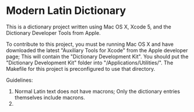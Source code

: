 Modern Latin Dictionary
=======================

This is a dictionary project written using Mac OS X, Xcode 5, and the Dictionary
Developer Tools from Apple.

To contribute to this project, you must be running Mac OS X and have downloaded
the latest "Auxiliary Tools for Xcode" from the Apple developer page; This will
contain the "Dictionary Development Kit". You should put the "Dictionary
Development Kit" folder into "/Applications/Utilities/". The Makefile for this
project is preconfigured to use that directory.

Guidelines:
  1. Normal Latin text does not have macrons; Only the dictionary entries
  themselves include macrons.
  2. 
